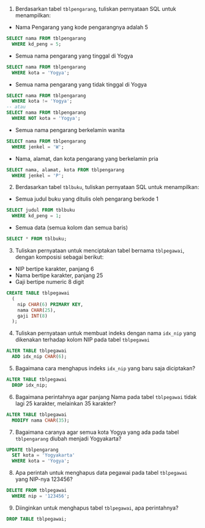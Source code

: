 1. Berdasarkan tabel `tblpengarang`, tuliskan pernyataan SQL untuk menampilkan:

- Nama Pengarang yang kode pengarangnya adalah 5

```sql
SELECT nama FROM tblpengarang
  WHERE kd_peng = 5;
```

- Semua nama pengarang yang tinggal di Yogya

```sql
SELECT nama FROM tblpengarang
  WHERE kota = 'Yogya';
```

- Semua nama pengarang yang tidak tinggal di Yogya

```sql
SELECT nama FROM tblpengarang
  WHERE kota != 'Yogya';
-- atau
SELECT nama FROM tblpengarang
  WHERE NOT kota = 'Yogya';
```

- Semua nama pengarang berkelamin wanita

```sql
SELECT nama FROM tblpengarang
  WHERE jenkel = 'W';
```

- Nama, alamat, dan kota pengarang yang berkelamin pria

```sql
SELECT nama, alamat, kota FROM tblpengarang
  WHERE jenkel = 'P';
```

2. Berdasarkan tabel `tblbuku`, tuliskan pernyataan SQL untuk menampilkan:

- Semua judul buku yang ditulis oleh pengarang berkode 1

```sql
SELECT judul FROM tblbuku
  WHERE kd_peng = 1;
```

- Semua data (semua kolom dan semua baris)

```sql
SELECT * FROM tblbuku;
```

3. Tuliskan pernyataan untuk menciptakan tabel bernama `tblpegawai`, dengan komposisi sebagai berikut:

- NIP bertipe karakter, panjang 6
- Nama bertipe karakter, panjang 25
- Gaji bertipe numeric 8 digit

```sql
CREATE TABLE tblpegawai
  (
    nip CHAR(6) PRIMARY KEY,
    nama CHAR(25),
    gaji INT(8)
  );
```

4. Tuliskan pernyataan untuk membuat indeks dengan nama `idx_nip` yang dikenakan terhadap kolom NIP pada tabel `tblpegawai`

```sql
ALTER TABLE tblpegawai
  ADD idx_nip CHAR(6);
```

5. Bagaimana cara menghapus indeks `idx_nip` yang baru saja diciptakan?

```sql
ALTER TABLE tblpegawai
  DROP idx_nip;
```

6. Bagaimana perintahnya agar panjang Nama pada tabel `tblpegawai` tidak lagi 25 karakter, melainkan 35 karakter?

```sql
ALTER TABLE tblpegawai
  MODIFY nama CHAR(35);
```

7. Bagaimana caranya agar semua kota Yogya yang ada pada tabel `tblpengarang` diubah menjadi Yogyakarta?

```sql
UPDATE tblpengarang
  SET kota = 'Yogyakarta'
  WHERE kota = 'Yogya';
```

8. Apa perintah untuk menghapus data pegawai pada tabel `tblpegawai` yang NIP-nya 123456?

```sql
DELETE FROM tblpegawai
  WHERE nip = '123456';
```

9. Diinginkan untuk menghapus tabel `tblpegawai`, apa perintahnya?

```sql
DROP TABLE tblpegawai;
```
